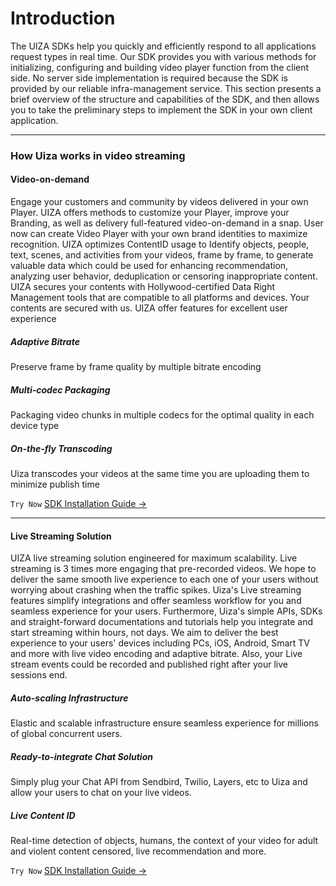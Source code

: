 # Introduction
The UIZA SDKs help you quickly and efficiently respond to all applications request types in real time. Our SDK provides you with various methods for initializing, configuring and building video player function from the client side. No server side implementation is required because the SDK is provided by our reliable infra-management service. This section presents a brief overview of the structure and capabilities of the SDK, and then allows you to take the preliminary steps to implement the SDK in your own client application.

-----
### How Uiza works in video streaming
#### Video-on-demand
Engage your customers and community by videos delivered in your own Player. UIZA offers methods to customize your Player, improve your Branding, as well as delivery full-featured video-on-demand in a snap. User now can create Video Player with your own brand identities to maximize recognition.
UIZA optimizes ContentID usage to Identify objects, people, text, scenes, and activities from your videos, frame by frame, to generate valuable data which could be used for enhancing recommendation, analyzing user behavior, deduplication or censoring inappropriate content.
UIZA secures your contents with Hollywood-certified Data Right Management tools that are compatible to all platforms and devices. Your contents are secured with us.
UIZA offer features for excellent user experience
##### Adaptive Bitrate
Preserve frame by frame quality by multiple bitrate encoding
##### Multi-codec Packaging
Packaging video chunks in multiple codecs for the optimal quality in each device type
##### On-the-fly Transcoding
Uiza transcodes your videos at the same time you are uploading them to minimize publish time

`Try Now`
[SDK Installation Guide →](/player-sdks-installation.html)

-----
#### Live Streaming Solution
UIZA live streaming solution engineered for maximum scalability. Live streaming is 3 times more engaging that pre-recorded videos. We hope to deliver the same smooth live experience to each one of your users without worrying about crashing when the traffic spikes. Uiza's Live streaming features simplify integrations and offer seamless workflow for you and seamless experience for your users. Furthermore, Uiza's simple APIs, SDKs and straight-forward documentations and tutorials help you integrate and start streaming within hours, not days.
We aim to deliver the best experience to your users' devices including PCs, iOS, Android, Smart TV and more with live video encoding and adaptive bitrate. Also, your Live stream events could be recorded and published right after your live sessions end.
##### Auto-scaling Infrastructure
Elastic and scalable infrastructure ensure seamless experience for millions of global concurrent users.
##### Ready-to-integrate Chat Solution
Simply plug your Chat API from Sendbird, Twilio, Layers, etc to Uiza and allow your users to chat on your live videos.
##### Live Content ID
Real-time detection of objects, humans, the context of your video for adult and violent content censored, live recommendation and more.

`Try Now`
[SDK Installation Guide →](/player-sdks-installation.html)